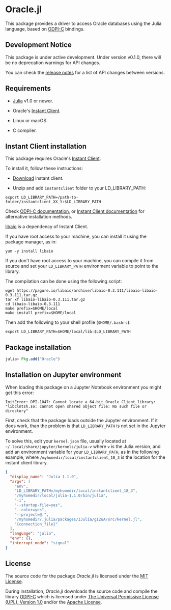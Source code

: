 
# Oracle.jl

This package provides a driver to access Oracle databases using the Julia language,
based on [ODPI-C](https://github.com/oracle/odpi) bindings.

## Development Notice

This package is under active development. Under version v0.1.0, there will be no deprecation warnings for API changes.

You can check the [release notes](https://github.com/felipenoris/Oracle.jl/releases) for a list of API changes between versions.

## Requirements

* [Julia](https://julialang.org/) v1.0 or newer.

* Oracle's [Instant Client](https://www.oracle.com/technetwork/database/database-technologies/instant-client/overview/index.html).

* Linux or macOS.

* C compiler.

## Instant Client installation

This package requires Oracle's [Instant Client](https://www.oracle.com/technetwork/database/database-technologies/instant-client/overview/index.html).

To install it, follow these instructions:

* [Download](https://www.oracle.com/technetwork/database/database-technologies/instant-client/downloads/index.html) instant client.

* Unzip and add `instantclient` folder to your LD_LIBRARY_PATH:

```shell
export LD_LIBRARY_PATH=/path-to-folder/instantclient_XX_Y:$LD_LIBRARY_PATH
```

Check [ODPI-C documentation](https://oracle.github.io/odpi/doc/installation.html),
or [Instant Client documentation](https://www.oracle.com/technetwork/database/database-technologies/instant-client/documentation/index.html)
for alternative installation methods.

[libaio](https://pagure.io/libaio) is a dependency of Instant Client.

If you have root access to your machine, you can install it using the package manager, as in:

```shell
yum -y install libaio
```

If you don't have root access to your machine, you can compile it from source
and set your `LD_LIBRARY_PATH` environment variable to point to the library.

The compilation can be done using the following script:

```shell
wget https://pagure.io/libaio/archive/libaio-0.3.111/libaio-libaio-0.3.111.tar.gz
tar xf libaio-libaio-0.3.111.tar.gz
cd libaio-libaio-0.3.111
make prefix=$HOME/local
make install prefix=$HOME/local
```

Then add the following to your shell profile (`$HOME/.bashrc`):

```shell
export LD_LIBRARY_PATH=$HOME/local/lib:$LD_LIBRARY_PATH
```

## Package installation

```julia
julia> Pkg.add("Oracle")
```

## Installation on Jupyter environment

When loading this package on a Jupyter Notebook environment
you might get this error:

```
InitError: DPI-1047: Cannot locate a 64-bit Oracle Client library: "libclntsh.so: cannot open shared object file: No such file or directory"
```

First, check that the package loads outside the Jupyter environment.
If it does work, than the problem is that `LD_LIBRARY_PATH` is not set
in the Jupyter environment.

To solve this, edit your `kernel.json` file, usually located at `~/.local/share/jupyter/kernels/julia-v`
where `v` is the Julia version, and add an environment variable for your `LD_LIBRARY_PATH`,
as in the following example, where `/myhomedir/local/instantclient_18_3` is the location for
the instant client library.

```json
{
  "display_name": "Julia 1.1.0",
  "argv": [
    "env",
    "LD_LIBRARY_PATH=/myhomedir/local/instantclient_18_3",
    "/myhomedir/local/julia-1.1.0/bin/julia",
    "-i",
    "--startup-file=yes",
    "--color=yes",
    "--project=@.",
    "/myhomedir/.julia/packages/IJulia/gI2uA/src/kernel.jl",
    "{connection_file}"
  ],
  "language": "julia",
  "env": {},
  "interrupt_mode": "signal"
}
```

## License

The source code for the package *Oracle.jl* is licensed under the [MIT License](https://github.com/felipenoris/Oracle.jl/blob/master/LICENSE).

During installation, *Oracle.jl* downloads the source code and compile the library [ODPI-C](https://github.com/oracle/odpi)
which is licensed under [The Universal Permissive License (UPL), Version 1.0](https://oracle.github.io/odpi/doc/license.html) and/or the [Apache License](https://oracle.github.io/odpi/doc/license.html).
